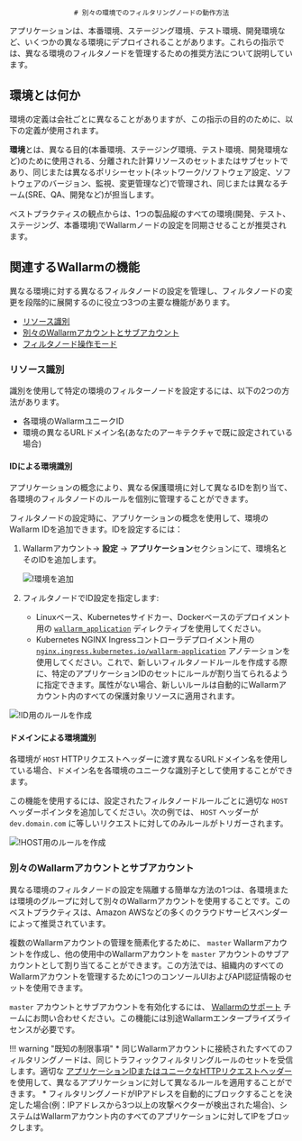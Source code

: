 					# 別々の環境でのフィルタリングノードの動作方法

アプリケーションは、本番環境、ステージング環境、テスト環境、開発環境など、いくつかの異なる環境にデプロイされることがあります。これらの指示では、異なる環境のフィルタノードを管理するための推奨方法について説明しています。

## 環境とは何か
環境の定義は会社ごとに異なることがありますが、この指示の目的のために、以下の定義が使用されます。

**環境**とは、異なる目的(本番環境、ステージング環境、テスト環境、開発環境など)のために使用される、分離された計算リソースのセットまたはサブセットであり、同じまたは異なるポリシーセット(ネットワーク/ソフトウェア設定、ソフトウェアのバージョン、監視、変更管理など)で管理され、同じまたは異なるチーム(SRE、QA、開発など)が担当します。

ベストプラクティスの観点からは、1つの製品縦のすべての環境(開発、テスト、ステージング、本番環境)でWallarmノードの設定を同期させることが推奨されます。

## 関連するWallarmの機能

異なる環境に対する異なるフィルタノードの設定を管理し、フィルタノードの変更を段階的に展開するのに役立つ3つの主要な機能があります。

* [リソース識別](#リソース識別)
* [別々のWallarmアカウントとサブアカウント](#別々のwallarmアカウントとサブアカウント)
* [フィルタノード操作モード](../../configure-wallarm-mode.ja.md)

### リソース識別

識別を使用して特定の環境のフィルターノードを設定するには、以下の2つの方法があります。

* 各環境のWallarmユニークID
* 環境の異なるURLドメイン名(あなたのアーキテクチャで既に設定されている場合)

#### IDによる環境識別

アプリケーションの概念により、異なる保護環境に対して異なるIDを割り当て、各環境のフィルタノードのルールを個別に管理することができます。

フィルタノードの設定時に、アプリケーションの概念を使用して、環境のWallarm IDを追加できます。IDを設定するには：

1. Wallarmアカウント→ **設定** → **アプリケーション**セクションにて、環境名とそのIDを追加します。

    ![!環境を追加](../../../images/admin-guides/configuration-guides/waf-in-separate-environments/added-applications.png)
2. フィルタノードでID設定を指定します:

    * Linuxベース、Kubernetesサイドカー、Dockerベースのデプロイメント用の [`wallarm_application`](../../configure-parameters-en.ja.md#wallarm_application) ディレクティブを使用してください。
    * Kubernetes NGINX Ingressコントローラデプロイメント用の [`nginx.ingress.kubernetes.io/wallarm-application`](../../configure-kubernetes-en.ja.md#ingress-annotations) アノテーションを使用してください。これで、新しいフィルタノードルールを作成する際に、特定のアプリケーションIDのセットにルールが割り当てられるように指定できます。属性がない場合、新しいルールは自動的にWallarmアカウント内のすべての保護対象リソースに適用されます。

![!ID用のルールを作成](../../../images/admin-guides/configuration-guides/waf-in-separate-environments/create-rule-for-id.png)

#### ドメインによる環境識別

各環境が `HOST` HTTPリクエストヘッダーに渡す異なるURLドメイン名を使用している場合、ドメイン名を各環境のユニークな識別子として使用することができます。

この機能を使用するには、設定されたフィルタノードルールごとに適切な `HOST` ヘッダーポインタを追加してください。次の例では、 `HOST` ヘッダーが `dev.domain.com` に等しいリクエストに対してのみルールがトリガーされます。

![!HOST用のルールを作成](../../../images/admin-guides/configuration-guides/waf-in-separate-environments/create-rule-for-host.png)

### 別々のWallarmアカウントとサブアカウント

異なる環境のフィルタノードの設定を隔離する簡単な方法の1つは、各環境または環境のグループに対して別々のWallarmアカウントを使用することです。このベストプラクティスは、Amazon AWSなどの多くのクラウドサービスベンダーによって推奨されています。

複数のWallarmアカウントの管理を簡素化するために、 `master` Wallarmアカウントを作成し、他の使用中のWallarmアカウントを `master` アカウントのサブアカウントとして割り当てることができます。この方法では、組織内のすべてのWallarmアカウントを管理するために1つのコンソールUIおよびAPI認証情報のセットを使用できます。

`master` アカウントとサブアカウントを有効化するには、 [Wallarmのサポート](mailto:support@wallarm.com) チームにお問い合わせください。この機能には別途Wallarmエンタープライズライセンスが必要です。

!!! warning "既知の制限事項"
    * 同じWallarmアカウントに接続されたすべてのフィルタリングノードは、同じトラフィックフィルタリングルールのセットを受信します。適切な [アプリケーションIDまたはユニークなHTTPリクエストヘッダー](#リソース識別) を使用して、異なるアプリケーションに対して異なるルールを適用することができます。
    * フィルタリングノードがIPアドレスを自動的にブロックすることを決定した場合(例：IPアドレスから3つ以上の攻撃ベクターが検出された場合)、システムはWallarmアカウント内のすべてのアプリケーションに対してIPをブロックします。